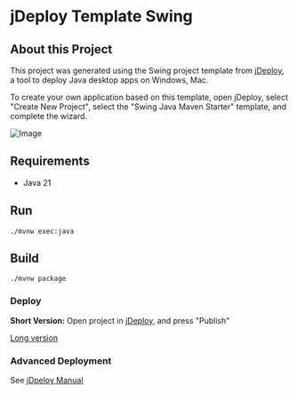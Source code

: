 # jDeploy Template Swing

## About this Project

This project was generated using the Swing project template from [jDeploy](https://www.jdeploy.com), a tool to deploy Java desktop apps on Windows, Mac.

To create your own application based on this template, open jDeploy, select "Create New Project", select the "Swing Java Maven Starter" template, and complete the wizard.

![Image](https://github.com/user-attachments/assets/eb4854db-facb-41c7-8491-d6a15466007a)

## Requirements

* Java 21

## Run
```
./mvnw exec:java
```

## Build

```
./mvnw package
```

### Deploy

**Short Version:**
Open project in [jDeploy](https://www.jdeploy.com), and press "Publish"

[Long version](https://www.jdeploy.com/docs/manual/#_publishing_your_application)

### Advanced Deployment

See [jDpeloy Manual](https://www.jdeploy.com/docs/manual/)
